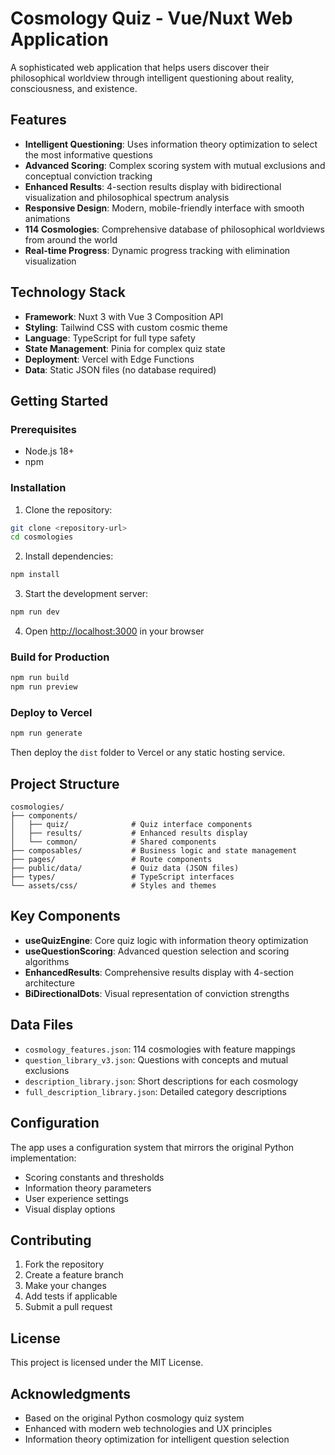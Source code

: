 # Cosmology Quiz - Vue/Nuxt Web Application

A sophisticated web application that helps users discover their philosophical worldview through intelligent questioning about reality, consciousness, and existence.

## Features

- **Intelligent Questioning**: Uses information theory optimization to select the most informative questions
- **Advanced Scoring**: Complex scoring system with mutual exclusions and conceptual conviction tracking
- **Enhanced Results**: 4-section results display with bidirectional visualization and philosophical spectrum analysis
- **Responsive Design**: Modern, mobile-friendly interface with smooth animations
- **114 Cosmologies**: Comprehensive database of philosophical worldviews from around the world
- **Real-time Progress**: Dynamic progress tracking with elimination visualization

## Technology Stack

- **Framework**: Nuxt 3 with Vue 3 Composition API
- **Styling**: Tailwind CSS with custom cosmic theme
- **Language**: TypeScript for full type safety
- **State Management**: Pinia for complex quiz state
- **Deployment**: Vercel with Edge Functions
- **Data**: Static JSON files (no database required)

## Getting Started

### Prerequisites

- Node.js 18+ 
- npm

### Installation

1. Clone the repository:
```bash
git clone <repository-url>
cd cosmologies
```

2. Install dependencies:
```bash
npm install
```

3. Start the development server:
```bash
npm run dev
```

4. Open [http://localhost:3000](http://localhost:3000) in your browser

### Build for Production

```bash
npm run build
npm run preview
```

### Deploy to Vercel

```bash
npm run generate
```

Then deploy the `dist` folder to Vercel or any static hosting service.

## Project Structure

```
cosmologies/
├── components/
│   ├── quiz/              # Quiz interface components
│   ├── results/           # Enhanced results display
│   └── common/            # Shared components
├── composables/           # Business logic and state management
├── pages/                 # Route components
├── public/data/           # Quiz data (JSON files)
├── types/                 # TypeScript interfaces
└── assets/css/            # Styles and themes
```

## Key Components

- **useQuizEngine**: Core quiz logic with information theory optimization
- **useQuestionScoring**: Advanced question selection and scoring algorithms
- **EnhancedResults**: Comprehensive results display with 4-section architecture
- **BiDirectionalDots**: Visual representation of conviction strengths

## Data Files

- `cosmology_features.json`: 114 cosmologies with feature mappings
- `question_library_v3.json`: Questions with concepts and mutual exclusions
- `description_library.json`: Short descriptions for each cosmology
- `full_description_library.json`: Detailed category descriptions

## Configuration

The app uses a configuration system that mirrors the original Python implementation:

- Scoring constants and thresholds
- Information theory parameters
- User experience settings
- Visual display options

## Contributing

1. Fork the repository
2. Create a feature branch
3. Make your changes
4. Add tests if applicable
5. Submit a pull request

## License

This project is licensed under the MIT License.

## Acknowledgments

- Based on the original Python cosmology quiz system
- Enhanced with modern web technologies and UX principles
- Information theory optimization for intelligent question selection